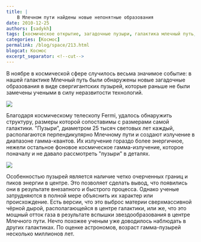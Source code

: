 ```yaml
---
title: |
    В Млечном пути найдены новые непонятные образования
date: 2010-12-25
authors: [sadykh]
tags: [космическое открытие, загадочные пузыри, галактика млечный путь, изучение космоса, космический телескоп fermi]
categories: [Космос]
permalink: /blog/space/213.html
blogcat: Космос
excerpt_separator: <!--cut-->
---
```


В ноябре в космической сфере случилось весьма значимое событие: в нашей галактике Млечный путь были обнаружены новые загадочные образования в виде свергигантских пузырей, которые раньше не были замечены учеными в силу неразвитости технологий. 


![](http://itw66.ru/uploads/images/00/00/05/2010/12/25/b11af0.jpg)



<!--cut-->


Благодаря космическому телескопу Fermi, удалось обнаружить структуру, размеры которой сопоставимы с размерами самой галактики. "Пузыри", диаметром 25 тысяч световых лет каждый, располагаются перпендикулярно Млечному пути и создают излучение в диапазоне гамма-квантов. Их излучение гораздо более энергичное, нежели остальное фоновое космическое гамма-излучение, которое поначалу и не давало рассмотреть "пузыри" в деталях.


![](http://itw66.ru/uploads/images/00/00/05/2010/12/25/6a6db8.jpg)


Особенностью пузырей является наличие четко очерченных границ и пиков энергии в центре. Это позволяет сделать вывод, что появились они в результате внезапного и быстрого процесса. Однако ученые затрудняются в полной мере объяснить их характер или происхождение. Есть версии, что это выброс материи сверхмассивной чёрной дырой, располагающейся в центре галактики, или же, что это мощный отток газа в результате вспышки звездообразования в центре Млечного пути. Нечто похожее ученым уже доводилось наблюдать в других галактиках. По оценке астрономов, возраст гамма-пузырей несколько миллионов лет.

